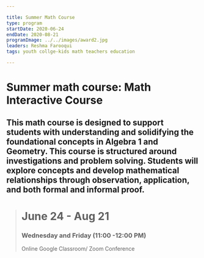 ```yaml
---

title: Summer Math Course
type: program
startDate: 2020-06-24
endDate: 2020-08-21
programImage: ../../images/award2.jpg
leaders: Reshma Farooqui 
tags: youth collge-kids math teachers education

---
```


# Summer math course: Math Interactive Course 

## This math course is designed to support students with understanding and solidifying the foundational concepts in Algebra 1 and Geometry. This course is structured around investigations and problem solving. Students will explore concepts and develop mathematical relationships through observation, application, and both formal and informal proof.

>  <h1>June 24 - Aug 21</h1>
>  <h3>Wednesday and Friday (11:00 -12:00 PM)</h3>
> Online Google Classroom/ Zoom Conference 
